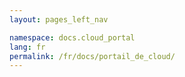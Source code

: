 ```yaml
---
layout: pages_left_nav

namespace: docs.cloud_portal
lang: fr
permalink: /fr/docs/portail_de_cloud/
---
```


